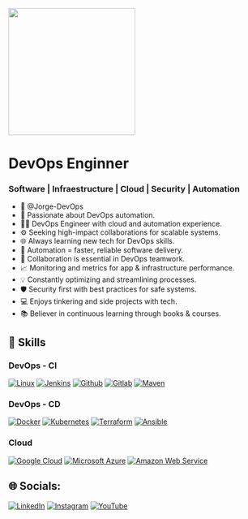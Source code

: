 <a href="https://jorge-rangel.dev" target="_blank"><img src="https://resourses.site/jorge-rangel/logo.svg" witdh=150 height=250/> </a>

# DevOps Enginner 
### Software | Infraestructure | Cloud | Security | Automation

- 👋 @Jorge-DevOps
- 👀 Passionate about DevOps automation.
- 👨‍💻 DevOps Engineer with cloud and automation experience.
- ⚙️ Seeking high-impact collaborations for scalable systems.
- 🌐 Always learning new tech for DevOps skills.
- 🚀 Automation = faster, reliable software delivery.
- 🤝 Collaboration is essential in DevOps teamwork.
- 📈 Monitoring and metrics for app & infrastructure performance.
- 💡 Constantly optimizing and streamlining processes.
- 🛡️ Security first with best practices for safe systems.
- 💻 Enjoys tinkering and side projects with tech.
- 📚 Believer in continuous learning through books & courses.

## 🧠 Skills 
### DevOps - CI

[![Linux](https://img.shields.io/badge/linux-black?logo=linux&logoColor=white&style=for-the-badge)](https://www.linux.org/)
[![Jenkins](https://img.shields.io/badge/Jenkins-white?logo=Jenkins&logoColor=49728B&style=for-the-badge)](https://www.jenkins.io/)
[![Github](https://img.shields.io/badge/github-171515?logo=github&logoColor=white&style=for-the-badge)](https://github.com/)
[![Gitlab](https://img.shields.io/badge/gitlab-FC6D26?logo=gitlab&logoColor=white&style=for-the-badge)](https://about.gitlab.com/)
[![Maven](https://img.shields.io/badge/maven-ea9815?logo=apachemaven&logoColor=white&style=for-the-badge)](https://maven.apache.org/)


### DevOps - CD
[![Docker](https://img.shields.io/badge/Docker-2496EC?logo=docker&logoColor=white&style=for-the-badge)](https://www.docker.com/)
[![Kubernetes](https://img.shields.io/badge/Kubernetes-3475E0?logo=kubernetes&logoColor=white&style=for-the-badge)](https://kubernetes.io/es/)
[![Terraform](https://img.shields.io/badge/terraform-5F43E9?logo=terraform&logoColor=terraform&style=for-the-badge)](https://www.terraform.io/)
[![Ansible](https://img.shields.io/badge/ansible-black?logo=ansible&logoColor=white&style=for-the-badge)](https://www.ansible.com/)

### Cloud
[![Google Cloud](https://img.shields.io/badge/GCP-4088F6?logo=googlecloud&logoColor=white&style=for-the-badge)](https://www.cloudskillsboost.google/public_profiles/8fd52597-a4bb-4b32-bafe-1232f9ccb81e)
[![Microsoft Azure](https://img.shields.io/badge/Azure-3670A0?logo=microsoftazure&logoColor=white&style=for-the-badge)](https://azure.microsoft.com/)
[![Amazon Web Service](https://img.shields.io/badge/AWS-262E3B?logo=amazonaws&logoColor=white&style=for-the-badge)](https://aws.amazon.com/es/)

## 🌐 Socials:
[![LinkedIn](https://img.shields.io/badge/LinkedIn-%230077B5.svg?logo=linkedin&logoColor=white)](https://www.linkedin.com/in/jorge-rangel-dev/) 
[![Instagram](https://img.shields.io/badge/Instagram-%23E4405F.svg?logo=Instagram&logoColor=white)](https://www.instagram.com/jorgerangel20/) 
[![YouTube](https://img.shields.io/badge/YouTube-%23FF0000.svg?logo=YouTube&logoColor=white)](https://youtube.com/) 


<!-- 

## 🌐 Socials:

[![Behance](https://img.shields.io/badge/Behance-1769ff?logo=behance&logoColor=white)](https://behance.net/a) 
[![Discord](https://img.shields.io/badge/Discord-%237289DA.svg?logo=discord&logoColor=white)](https://discord.gg/aaa) 
[![Facebook](https://img.shields.io/badge/Facebook-%231877F2.svg?logo=Facebook&logoColor=white)](https://facebook.com/a) 
[![Instagram](https://img.shields.io/badge/Instagram-%23E4405F.svg?logo=Instagram&logoColor=white)](https://instagram.com/a) 
[![LinkedIn](https://img.shields.io/badge/LinkedIn-%230077B5.svg?logo=linkedin&logoColor=white)](https://linkedin.com/in/a) 
[![Medium](https://img.shields.io/badge/Medium-12100E?logo=medium&logoColor=white)](https://medium.com/@a) 
[![Pinterest](https://img.shields.io/badge/Pinterest-%23E60023.svg?logo=Pinterest&logoColor=white)](https://pinterest.com/a) 
[![Quora](https://img.shields.io/badge/Quora-%23B92B27.svg?logo=Quora&logoColor=white)](https://quora.com/profile/a) 
[![Reddit](https://img.shields.io/badge/Reddit-%23FF4500.svg?logo=Reddit&logoColor=white)](https://reddit.com/user/a) 
[![Stack Overflow](https://img.shields.io/badge/-Stackoverflow-FE7A16?logo=stack-overflow&logoColor=white)](https://stackoverflow.com/users/a) 
[![TikTok](https://img.shields.io/badge/TikTok-%23000000.svg?logo=TikTok&logoColor=white)](https://tiktok.com/@a) 
[![Twitch](https://img.shields.io/badge/Twitch-%239146FF.svg?logo=Twitch&logoColor=white)](https://twitch.tv/a) 
[![Twitter](https://img.shields.io/badge/Twitter-%231DA1F2.svg?logo=Twitter&logoColor=white)](https://twitter.com/a) 
[![YouTube](https://img.shields.io/badge/YouTube-%23FF0000.svg?logo=YouTube&logoColor=white)](https://youtube.com/@a) 
[![Codepen](https://img.shields.io/badge/Codepen-000000?style=for-the-badge&logo=codepen&logoColor=white)](https://codepen.io/a) 

# 💻 Tech Stack:
![Apache Groovy](https://img.shields.io/badge/Apache%20Groovy-4298B8.svg?style=for-the-badge&logo=Apache+Groovy&logoColor=white)
# 📊 GitHub Stats:
![](https://github-readme-stats.vercel.app/api?username=jorgedevops&theme=blueberry&hide_border=true&include_all_commits=false&count_private=false)<br/>
![](https://github-readme-streak-stats.herokuapp.com/?user=jorgedevops&theme=blueberry&hide_border=true)<br/>
![](https://github-readme-stats.vercel.app/api/top-langs/?username=jorgedevops&theme=blueberry&hide_border=true&include_all_commits=false&count_private=false&layout=compact)

## 🐦 Latest Tweet

[![](https://gtce.itsvg.in/api?username=a)](https://github.com/VishwaGauravIn/github-twitter-card-embed)



[![](https://visitcount.itsvg.in/api?id=jorgedevops&icon=0&color=0)](https://visitcount.itsvg.in)

#### GitHub Stats
  <a href="https://github.com/Jorge-DevOps">  ![Jorge's github stats](https://github-readme-stats.vercel.app/api?username=Jorge-DevOps&show_icons=true&theme=tokyonight)</a> 
  <br>
  
  <a href="https://github.com/anuraghazra/github-readme-stats">[![Top Langs](https://github-readme-stats.vercel.app/api/top-langs/?username=Jorge-DevOps&layout=compact&show_icons=true&theme=tokyonight)](https://github.com/anuraghazra/github-readme-stats)</a> 

  
## Contact
  <a href="https://www.linkedin.com/in/jorge-rangel-dev/" target="_blank"><img src="https://cdn.worldvectorlogo.com/logos/linkedin-icon-2.svg" height=40/> </a>
  <a href="mailto:jorgedevops20@gmail.com" target="_blank"><img src="https://cdn.worldvectorlogo.com/logos/official-gmail-icon-2020-.svg" height=40/> </a>
  <a href="https://wa.me/573127599006" target="_blank"><img src="https://cdn-icons-png.flaticon.com/512/889/889154.png?w=826&t=st=1666466214~exp=1666466814~hmac=ecaa91bb3af10280d2b26d8603f8985b9fb3d87de67704fa8300629ef80a9201" height=40/></a>



 
![image](https://img.shields.io/badge/HTML5-E34F26?style=for-the-badge&logo=html5&logoColor=white)
![image](https://img.shields.io/badge/CSS3-1572B6?style=for-the-badge&logo=css3&logoColor=white)
![image](https://img.shields.io/badge/JavaScript-F7DF1E?style=for-the-badge&logo=javascript&logoColor=black)
![image](https://img.shields.io/badge/React-20232A?style=for-the-badge&logo=react&logoColor=61DAFB)
![image](https://img.shields.io/badge/Git-F05032?style=for-the-badge&logo=git&logoColor=white)
![image](https://img.shields.io/badge/Visual_Studio_Code-0078D4?style=for-the-badge&logo=visual%20studio%20code&logoColor=white)
![image](https://img.shields.io/badge/styled--components-DB7093?style=for-the-badge&logo=styled-components&logoColor=white)
![image](https://img.shields.io/badge/Sass-CC6699?style=for-the-badge&logo=sass&logoColor=white)
![image](https://img.shields.io/badge/Stylus-333333?style=for-the-badge&logo=stylus&logoColor=white)
![image](https://img.shields.io/badge/GitHub-100000?style=for-the-badge&logo=github&logoColor=white)
![image](https://img.shields.io/badge/figma%20-%23F24E1E.svg?&style=for-the-badge&logo=figma&logoColor=white) 

![CSS3](https://img.shields.io/badge/css3-%231572B6.svg?logo=css3&logoColor=white&style=for-the-badge)
![HTML5](https://img.shields.io/badge/html5-%23E34F26.svg?logo=html5&logoColor=white&style=for-the-badge)
![JavaScript](https://img.shields.io/badge/javascript-%23323330.svg?logo=javascript&logoColor=%23F7DF1E&style=for-the-badge)
![Python](https://img.shields.io/badge/python-3670A0?logo=python&logoColor=ffdd54&style=for-the-badge)
![Bootstrap](https://img.shields.io/badge/bootstrap-%23563D7C.svg?logo=bootstrap&logoColor=white&style=for-the-badge)
![jQuery](https://img.shields.io/badge/jquery-%230769AD.svg?logo=jquery&logoColor=white&style=for-the-badge)
![GitHub](https://img.shields.io/badge/github-%23121011.svg?logo=github&logoColor=white&style=for-the-badge)
![Gmail](https://img.shields.io/badge/Gmail-D14836?logo=gmail&logoColor=white&style=for-the-badge)

<div id="badges">
  <a href="your-linkedin-URL">
    <img src="https://img.shields.io/badge/LinkedIn-blue?style=for-the-badge&logo=linkedin&logoColor=white" alt="LinkedIn Badge"/>
  </a>
  <a href="your-youtube-URL">
    <img src="https://img.shields.io/badge/YouTube-red?style=for-the-badge&logo=youtube&logoColor=white" alt="Youtube Badge"/>
  </a>
  <a href="your-twitter-URL">
    <img src="https://img.shields.io/badge/Twitter-blue?style=for-the-badge&logo=twitter&logoColor=white" alt="Twitter Badge"/>
  </a>
</div>
-->
